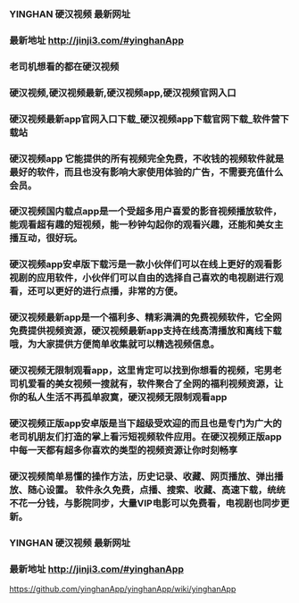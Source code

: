 ### YINGHAN 硬汉视频 最新网址
### 最新地址 http://jinji3.com/#yinghanApp

### 老司机想看的都在硬汉视频
### 硬汉视频,硬汉视频最新,硬汉视频app,硬汉视频官网入口
### 硬汉视频最新app官网入口下载_硬汉视频app下载官网下载_软件营下载站
### 硬汉视频app 它能提供的所有视频完全免费，不收钱的视频软件就是最好的软件，而且也没有影响大家使用体验的广告，不需要充值什么会员。 
### 硬汉视频国内载点app是一个受超多用户喜爱的影音视频播放软件，能观看超有趣的短视频，能一秒钟勾起你的观看兴趣，还能和美女主播互动，很好玩。
### 硬汉视频app安卓版下载污是一款小伙伴们可以在线上更好的观看影视剧的应用软件，小伙伴们可以自由的选择自己喜欢的电视剧进行观看，还可以更好的进行点播，非常的方便。
### 硬汉视频最新app是一个福利多、精彩满满的免费视频软件，它全网免费提供视频资源，硬汉视频最新app支持在线高清播放和离线下载哦，为大家提供方便简单收集就可以精选视频信息。
### 硬汉视频无限制观看app，这里肯定可以找到你想看的视频，宅男老司机爱看的美女视频一搜就有，软件聚合了全网的福利视频资源，让你的私人生活不再孤单寂寞，硬汉视频无限制观看app
### 硬汉视频正版app安卓版是当下超级受欢迎的而且也是专门为广大的老司机朋友们打造的掌上看污短视频软件应用。在硬汉视频正版app中每一天都有超多你喜欢的类型的视频资源让你时刻畅享
### 硬汉视频简单易懂的操作方法，历史记录、收藏、网页播放、弹出播放、随心设置。 软件永久免费，点播、搜索、收藏、高速下载，统统不花一分钱，与影院同步，大量VIP电影可以免费看，电视剧也同步更新。

### YINGHAN 硬汉视频 最新网址
### 最新地址 http://jinji3.com/#yinghanApp

https://github.com/yinghanApp/yinghanApp/wiki/yinghanApp

